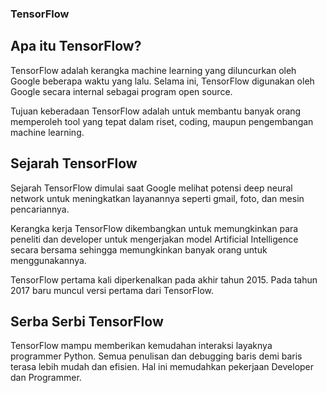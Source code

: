 ### TensorFlow

## Apa itu TensorFlow?
 TensorFlow adalah kerangka machine learning yang diluncurkan oleh Google beberapa waktu yang lalu. Selama ini, TensorFlow digunakan oleh Google secara internal sebagai program open source.
 
 Tujuan keberadaan TensorFlow adalah untuk membantu banyak orang memperoleh tool yang tepat dalam riset, coding, maupun pengembangan machine learning.
 
 ## Sejarah TensorFlow
 Sejarah TensorFlow dimulai saat Google melihat potensi deep neural network untuk meningkatkan layanannya seperti gmail, foto, dan mesin pencariannya.
 
 Kerangka kerja TensorFlow dikembangkan untuk memungkinkan para peneliti dan developer untuk mengerjakan model Artificial Intelligence secara bersama sehingga memungkinkan banyak orang untuk menggunakannya. 
 
 TensorFlow pertama kali diperkenalkan pada akhir tahun 2015. Pada tahun 2017 baru muncul versi pertama dari TensorFlow.
 
 ## Serba Serbi TensorFlow 
 TensorFlow mampu memberikan kemudahan interaksi layaknya programmer Python. Semua penulisan dan debugging baris demi baris terasa lebih mudah dan efisien. Hal ini memudahkan pekerjaan Developer dan Programmer.

